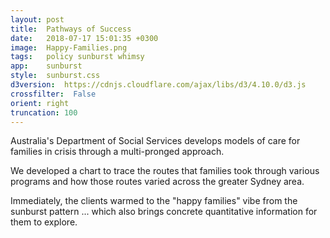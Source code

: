 ```yaml
---
layout: post
title:  Pathways of Success
date:   2018-07-17 15:01:35 +0300
image:  Happy-Families.png
tags:   policy sunburst whimsy 
app:    sunburst
style:  sunburst.css
d3version:  https://cdnjs.cloudflare.com/ajax/libs/d3/4.10.0/d3.js
crossfilter:  False
orient: right
truncation: 100
---
```


Australia's Department of Social Services develops models of care for families in crisis through a multi-pronged approach.

We developed a chart to trace the routes that families took through various programs and how those routes varied across the greater Sydney area.
 
 
Immediately, the clients warmed to the "happy families" vibe from the sunburst pattern ... which also brings concrete quantitative information for them to explore.
  
